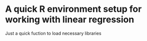 # A quick R environment setup for working with linear regression

Just a quick fuction to load necessary libraries
